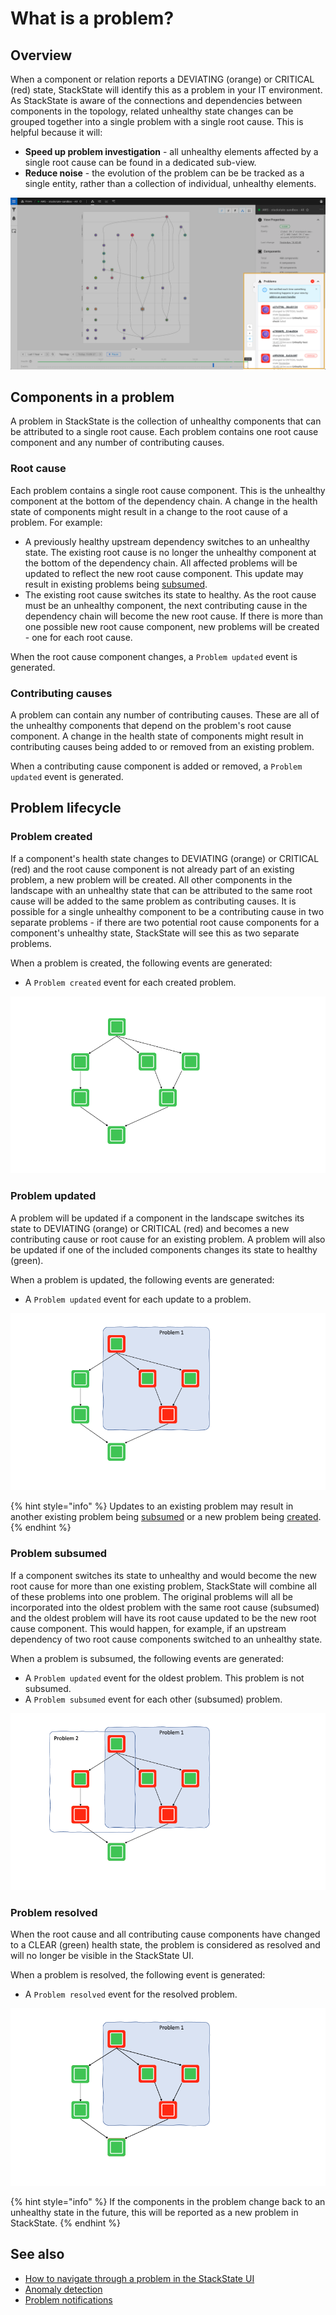 # What is a problem?

## Overview

When a component or relation reports a DEVIATING \(orange\) or CRITICAL \(red\) state, StackState will identify this as a problem in your IT environment. As StackState is aware of the connections and dependencies between components in the topology, related unhealthy state changes can be grouped together into a single problem with a single root cause. This is helpful because it will:

* **Speed up problem investigation** - all unhealthy elements affected by a single root cause can be found in a dedicated sub-view.
* **Reduce noise** - the evolution of the problem can be be tracked as a single entity, rather than a collection of individual, unhealthy elements.

![Problems in View Details pane](../../.gitbook/assets/v45_problem_summary.png)

## Components in a problem

A problem in StackState is the collection of unhealthy components that can be attributed to a single root cause. Each problem contains one root cause component and any number of contributing causes.

### Root cause

Each problem contains a single root cause component. This is the unhealthy component at the bottom of the dependency chain. A change in the health state of components might result in a change to the root cause of a problem. For example:

- A previously healthy upstream dependency switches to an unhealthy state. The existing root cause is no longer the unhealthy component at the bottom of the dependency chain. All affected problems will be updated to reflect the new root cause component. This update may result in existing problems being [subsumed](#problem-subsumed).
- The existing root cause switches its state to healthy. As the root cause must be an unhealthy component, the next contributing cause in the dependency chain will become the new root cause. If there is more than one possible new root cause component, new problems will be created - one for each root cause.

When the root cause component changes, a `Problem updated` event is generated.

### Contributing causes

A problem can contain any number of contributing causes. These are all of the unhealthy components that depend on the problem's root cause component. A change in the health state of components might result in contributing causes being added to or removed from an existing problem.

When a contributing cause component is added or removed, a `Problem updated` event is generated.

## Problem lifecycle

### Problem created

If a component's health state changes to DEVIATING (orange) or CRITICAL (red) and the root cause component is not already part of an existing problem, a new problem will be created. All other components in the landscape with an unhealthy state that can be attributed to the same root cause will be added to the same problem as contributing causes. It is possible for a single unhealthy component to be a contributing cause in two separate problems - if there are two potential root cause components for a component's unhealthy state, StackState will see this as two separate problems. 

When a problem is created, the following events are generated:

* A `Problem created` event for each created problem.

![Problem created](/.gitbook/assets/problem_created_animation.gif)

### Problem updated

A problem will be updated if a component in the landscape switches its state to DEVIATING (orange) or CRITICAL (red) and becomes a new contributing cause or root cause for an existing problem. A problem will also be updated if one of the included components changes its state to healthy (green).

When a problem is updated, the following events are generated:

* A `Problem updated` event for each update to a problem.

![Problem updated](/.gitbook/assets/problem_updated_animation.gif)

{% hint style="info" %}
Updates to an existing problem may result in another existing problem being [subsumed](#problem-subsumed) or a new problem being [created](#problem-created).
{% endhint %}

### Problem subsumed

If a component switches its state to unhealthy and would become the new root cause for more than one existing problem, StackState will combine all of these problems into one problem. The original problems will all be incorporated into the oldest problem with the same root cause \(subsumed\) and the oldest problem will have its root cause updated to be the new root cause component. This would happen, for example, if an upstream dependency of two root cause components switched to an unhealthy state.

When a problem is subsumed, the following events are generated:

* A `Problem updated` event for the oldest problem. This problem is not subsumed.
* A `Problem subsumed` event for each other (subsumed) problem.

![Problem subsumed](/.gitbook/assets/problem_subsumed_animation.gif)

### Problem resolved

When the root cause and all contributing cause components have changed to a CLEAR \(green\) health state, the problem is considered as resolved and will no longer be visible in the StackState UI. 

When a problem is resolved, the following event is generated:

* A `Problem resolved` event for the resolved problem.

![Problem resolved](/.gitbook/assets/problem_resolved_animation.gif)

{% hint style="info" %}
If the components in the problem change back to an unhealthy state in the future, this will be reported as a new problem in StackState.
{% endhint %}

## See also

* [How to navigate through a problem in the StackState UI](problem_investigation.md)
* [Anomaly detection](../concepts/anomaly-detection.md)
* [Problem notifications](problem_notifications.md)


